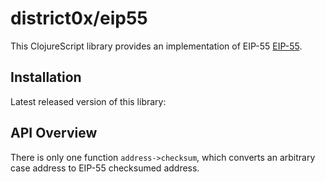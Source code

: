 # district0x/eip55

<!-- [![CircleCI](https://circleci.com/gh/district0x/eip55/tree/master.svg?style=svg)](https://circleci.com/gh/district0x/eip55/tree/master) -->

This ClojureScript library provides an implementation of EIP-55 [EIP-55](https://github.com/ethereum/EIPs/blob/master/EIPS/eip-55.md).

## Installation
Latest released version of this library: <br>
<!-- [![Clojars Project](https://img.shields.io/clojars/v/cljs-web3-next.svg)](https://clojars.org/ -->

## API Overview

There is only one function `address->checksum`, which converts an arbitrary case address to EIP-55 checksumed address.
